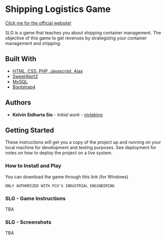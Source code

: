# Shipping Logistics Game

[Click me for the official website!](https://slg.petra.ac.id)

SLG is a game that teaches you about shipping container management. The objective of this game to get revenues by strategizing your container management and shipping. 

## Built With
* [HTML, CSS, PHP, Javascript, Ajax](#)
* [SweetAlert2](https://sweetalert2.github.io/)
* [MySQL](https://www.mysql.com/)
* [Bootstrap4](https://getbootstrap.com/docs/4.0/getting-started/introduction/)

## Authors
* **Kelvin Sidharta Sie** - *Initial work* - [nivleking](https://github.com/nivleking)

## Getting Started

These instructions will get you a copy of the project up and running on your local machine for development and testing purposes. See deployment for notes on how to deploy the project on a live system.

### How to Install and Play

You can download the game through this link (for Windows)
```
ONLY AUTHORIZED WITH PCU'S INDUSTRIAL ENGINEERING
```

### SLG - Game Instructions

TBA

### SLG - Screenshots
TBA
<!-- #### Menu -->
<!-- <img src="https://drive.google.com/uc?id=1g51xpiQbvSHog1XpqnfhT3WAQ2OyDZ32" alt="Menu" width="500"/>

#### Gameplay (1)
<img src="https://drive.google.com/uc?id=17mpYAiWrDIPQvyMqwtzp4x7t3kCLHYGI" alt="Menu" width="500"/>

#### Gameplay (2)
<img src="https://drive.google.com/uc?id=1EguvpqexsCKX4jDU24EDqTyKYn9mefRS" alt="Menu" width="500"/><img src="https://drive.google.com/uc?id=1SynCt9zhBlAmcosd3jBdFHauBQa-tc5f" alt="Menu" width="500"/>

#### Scores
<img src="https://drive.google.com/uc?id=1iD8n7JmGydhkAOUSdiFKB-N7jwtXVbmO" alt="Menu" width="500"/> -->
